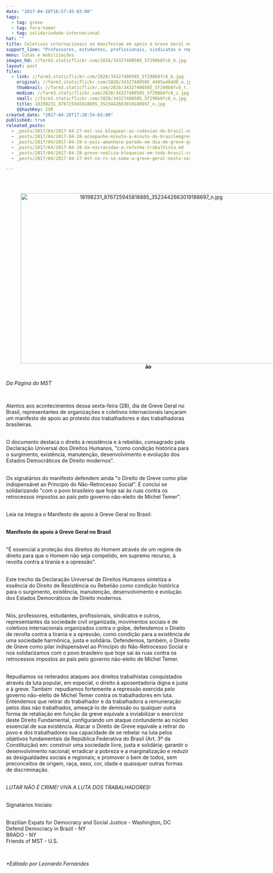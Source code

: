 ```yaml
---
date: "2017-04-28T16:57:45-03:00"
tags:
  - tag: greve
  - tag: fora-temer
  - tag: solidariedade-internacional
hat: ""
title: Coletivos internacionais se manifestam em apoio à Greve Geral no Brasil
support_line: "Professores, estudantes, profissionais, sindicatos e representantes de organizações e coletivos internacionais lançaram manifesto nesta sexta-feira (28)."
menu: lutas e mobilizações
images_hd: //farm3.staticflickr.com/2828/34327400585_5f298b8fc6_b.jpg
layout: post
files:
  - link: //farm3.staticflickr.com/2828/34327400585_5f298b8fc6_b.jpg
    original: //farm3.staticflickr.com/2828/34327400585_4405a40dd8_o.jpg
    thumbnail: //farm3.staticflickr.com/2828/34327400585_5f298b8fc6_t.jpg
    medium: //farm3.staticflickr.com/2828/34327400585_5f298b8fc6_z.jpg
    small: //farm3.staticflickr.com/2828/34327400585_5f298b8fc6_n.jpg
    title: 18198231_876725945818885_3523442663019188697_n.jpg
    $$hashKey: 25R
created_date: "2017-04-28T17:20:54-03:00"
published: true
releated_posts:
  - _posts/2017/04/2017-04-27-mst-vai-bloquear-as-rodovias-do-brasil-neste-dia-de-greve-geral.md
  - _posts/2017/04/2017-04-28-acompanhe-minuto-a-minuto-do-brasilemgreve.md
  - _posts/2017/04/2017-04-28-o-pais-amanhece-parado-em-dia-de-greve-geral.md
  - _posts/2017/04/2017-04-28-da-escravidao-a-reforma-trabalhista.md
  - _posts/2017/04/2017-04-28-greve-realiza-bloqueios-em-todo-brasil-contra-reformas-de-temer.md
  - _posts/2017/04/2017-04-27-mst-no-rs-se-soma-a-greve-geral-nesta-sexta-feira.md

---
```

<p>&nbsp;</p>

<div style="text-align:center">
<figure class="image" style="display:inline-block"><img alt="18198231_876725945818885_3523442663019188697_n.jpg" height="466" src="//farm3.staticflickr.com/2828/34327400585_5f298b8fc6_b.jpg" width="700" />
<figcaption><strong>&atilde;o</strong></figcaption>
</figure>
</div>

<p><em>Da P&aacute;gina do MST</em></p>

<p>&nbsp;</p>

<p><strong><span style="font-weight: normal">Atentos aos acontecimentos dessa sexta-feira (28), dia de Greve Geral no Brasil, representantes de organiza&ccedil;&otilde;es e coletivos internacionais lan&ccedil;aram um manifesto de apoio ao protesto dos trabalhadores e das trabalhadoras brasileiras. </span></strong></p>

<p><br />
<strong><span style="font-weight: normal">O documento destaca o direito &agrave; resist&ecirc;ncia e &agrave; rebeli&atilde;o, consagrado pela Declara&ccedil;&atilde;o Universal dos Direitos Humanos, </span></strong>&quot;como condi&ccedil;&atilde;o hist&oacute;rica para o surgimento, exist&ecirc;ncia, manuten&ccedil;&atilde;o, desenvolvimento e evolu&ccedil;&atilde;o dos Estados Democr&aacute;ticos de Direito modernos&quot;<strong><span style="font-weight: normal">. </span></strong></p>

<p><br />
<strong><span style="font-weight: normal">Os signat&aacute;rios do manifesto defendem ainda &quot;o Direito de Greve como pilar indispens&aacute;vel ao Princ&iacute;pio do N&atilde;o-Retrocesso Social&quot;. E conclui se solidarizando &quot;com o povo brasileiro que hoje sai &agrave;s ruas contra os retrocessos impostos ao pa&iacute;s pelo governo n&atilde;o-eleito de Michel Temer&quot;.</span></strong></p>

<p><br />
<strong><span style="font-weight: normal">Leia na &iacute;ntegra o Manifesto de apoio &agrave; Greve Geral no Brasil:</span></strong></p>

<p><br />
<strong>Manifesto de apoio &agrave; Greve Geral no Brasil</strong></p>

<p><br />
&quot;&Eacute; essencial a prote&ccedil;&atilde;o dos direitos do Homem atrav&eacute;s de um regime de direito para que o Homem n&atilde;o seja compelido, em supremo recurso, &agrave; revolta contra a tirania e a opress&atilde;o&quot;.</p>

<p><br />
Este trecho da Declara&ccedil;&atilde;o Universal de Direitos Humanos sintetiza a ess&ecirc;ncia do Direito de Resist&ecirc;ncia ou Rebeli&atilde;o como condi&ccedil;&atilde;o hist&oacute;rica para o surgimento, exist&ecirc;ncia, manuten&ccedil;&atilde;o, desenvolvimento e evolu&ccedil;&atilde;o dos Estados Democr&aacute;ticos de Direito modernos.</p>

<p><br />
N&oacute;s, professores, estudantes, profissionais, sindicatos e outros, representantes da sociedade civil organizada, movimentos sociais e de coletivos internacionais organizados contra o golpe, defendemos o Direito de revolta contra a tirania e a opress&atilde;o, como condi&ccedil;&atilde;o para a exist&ecirc;ncia de uma sociedade harm&ocirc;nica, justa e solid&aacute;ria. Defendemos, tamb&eacute;m, o Direito de Greve como pilar indispens&aacute;vel ao Princ&iacute;pio do N&atilde;o-Retrocesso Social e nos solidarizamos com o povo brasileiro que hoje sai &agrave;s ruas contra os retrocessos impostos ao pa&iacute;s pelo governo n&atilde;o-eleito de Michel Temer.</p>

<p><br />
Repudiamos os reiterados ataques aos direitos trabalhistas conquistados atrav&eacute;s da luta popular, em especial, o direito &agrave; aposentadoria digna e justa e &agrave; greve. Tamb&eacute;m&nbsp; repudiamos fortemente a repress&atilde;o exercida pelo governo n&atilde;o-eleito de Michel Temer contra os trabalhadores em luta. Entendemos que retirar do trabalhador e da trabalhadora a remunera&ccedil;&atilde;o pelos dias n&atilde;o trabalhados, amea&ccedil;&aacute;-lo de demiss&atilde;o ou qualquer outra forma de retalia&ccedil;&atilde;o em fun&ccedil;&atilde;o da greve equivale a inviabilizar o exerc&iacute;cio deste Direito Fundamental, configurando um ataque contundente ao n&uacute;cleo essencial de sua exist&ecirc;ncia. Atacar o Direito de Greve equivale a retirar do povo e dos trabalhadores sua capacidade de se rebelar na luta pelos objetivos fundamentais da Rep&uacute;blica Federativa do Brasil (Art. 3&ordm; da Constitui&ccedil;&atilde;o) em: construir uma sociedade livre, justa e solid&aacute;ria; garantir o desenvolvimento nacional; erradicar a pobreza e a marginaliza&ccedil;&atilde;o e reduzir as desigualdades sociais e regionais; e promover o bem de todos, sem preconceitos de origem, ra&ccedil;a, sexo, cor, idade e quaisquer outras formas de discrimina&ccedil;&atilde;o.</p>

<p><br />
<em>LUTAR N&Atilde;O &Eacute; CRIME! VIVA A LUTA DOS TRABALHADORES!</em></p>

<p><br />
Signat&aacute;rios Iniciais:</p>

<p><br />
Brazilian Expats for Democracy and Social Justice - Washington, DC<br />
Defend Democracy in Brazil - NY<br />
BRADO - NY<br />
Friends of MST - U.S.</p>

<p>&nbsp;</p>

<p><em>*Editado por Leonardo Fernandes</em></p>

<div class="webpki_lacunasoftware_com" id="webpki_lacunasoftware_com" style="display: none;">&nbsp;</div>

<div>&nbsp;</div>
